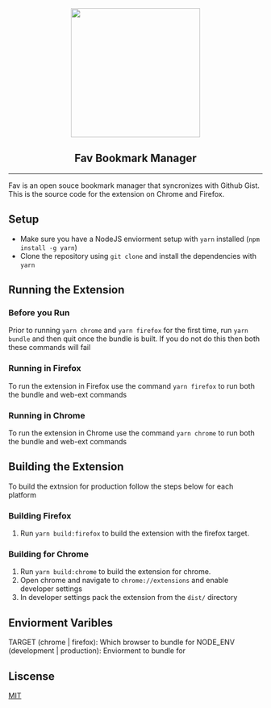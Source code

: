 
<div align="center">
  <image src="icon.png" height="256" width="256">
  <h2>Fav Bookmark Manager</h2>
  <hr />
</div>

Fav is an open souce bookmark manager that syncronizes with Github Gist. This is the source code for the extension on Chrome and Firefox.

## Setup

* Make sure you have a NodeJS enviorment setup with `yarn` installed (`npm install -g yarn`)
* Clone the repository using `git clone` and install the dependencies with `yarn`


## Running the Extension

### Before you Run

Prior to running `yarn chrome` and `yarn firefox` for the first time, run `yarn bundle` and then quit once the bundle is built. 
If you do not do this then both these commands will fail

### Running in Firefox

To run the extension in Firefox use the command `yarn firefox` to run both the bundle and web-ext commands

### Running in Chrome

To run the extension in Chrome use the command `yarn chrome` to run both the bundle and web-ext commands


## Building the Extension

To build the extnsion for production follow the steps below for each platform

### Building Firefox

1. Run `yarn build:firefox` to build the extension with the firefox target.

### Building for Chrome

1. Run `yarn build:chrome` to build the extension for chrome.
2. Open chrome and navigate to `chrome://extensions` and enable developer settings
3. In developer settings pack the extension from the `dist/` directory


## Enviorment Varibles

TARGET (chrome | firefox): Which browser to bundle for
NODE_ENV (development | production): Enviorment to bundle for


## Liscense

[MIT](LISCENSE.md)